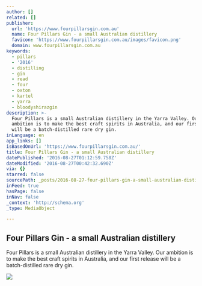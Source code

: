 ```yaml
---
author: []
related: []
publisher:
  url: 'https://www.fourpillarsgin.com.au'
  name: Four Pillars Gin - a small Australian distillery
  favicon: 'https://www.fourpillarsgin.com.au/images/favicon.png'
  domain: www.fourpillarsgin.com.au
keywords:
  - pillars
  - '2016'
  - distilling
  - gin
  - read
  - four
  - oxton
  - kartel
  - yarra
  - bloodyshirazgin
description: >-
  Four Pillars is a small Australian distillery in the Yarra Valley. Our
  ambition is to make the best craft spirits in Australia, and our first release
  will be a batch-distilled rare dry gin.
inLanguage: en
app_links: []
isBasedOnUrl: 'https://www.fourpillarsgin.com.au/'
title: Four Pillars Gin - a small Australian distillery
datePublished: '2016-08-27T01:12:59.758Z'
dateModified: '2016-08-27T00:42:32.690Z'
via: {}
starred: false
sourcePath: _posts/2016-08-27-four-pillars-gin-a-small-australian-distillery.md
inFeed: true
hasPage: false
inNav: false
_context: 'http://schema.org'
_type: MediaObject

---
```

<article style=""><h1>Four Pillars Gin - a small Australian distillery</h1><p>Four Pillars is a small Australian distillery in the Yarra Valley. Our ambition is to make the best craft spirits in Australia, and our first release will be a batch-distilled rare dry gin.</p><img src="http://www.fourpillarsgin.com.au/images/logo.png" /></article>